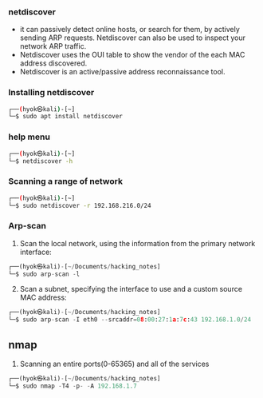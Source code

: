 ### netdiscover
- it can passively detect online hosts, or search for them, by actively sending ARP requests. Netdiscover can also be used to inspect your network ARP traffic. 
- Netdiscover uses the OUI table to show the vendor of the each MAC address discovered. 
- Netdiscover is an active/passive address reconnaissance tool. 

### Installing netdiscover
```bash
┌──(hyok㉿kali)-[~]
└─$ sudo apt install netdiscover
```

### help menu
```bash
┌──(hyok㉿kali)-[~]
└─$ netdiscover -h
```

### Scanning a range of network
```bash
┌──(hyok㉿kali)-[~]
└─$ sudo netdiscover -r 192.168.216.0/24
```

### Arp-scan 
1. Scan the local network, using the information from the primary network interface:
```python
┌──(hyok㉿kali)-[~/Documents/hacking_notes]
└─$ sudo arp-scan -l
```

2. Scan a subnet, specifying the interface to use and a custom source MAC address:
```python
┌──(hyok㉿kali)-[~/Documents/hacking_notes]
└─$ sudo arp-scan -I eth0 --srcaddr=08:00:27:1a:7c:43 192.168.1.0/24
```

## nmap
1. Scanning an entire ports(0-65365) and all of the services
```python
┌──(hyok㉿kali)-[~/Documents/hacking_notes]
└─$ sudo nmap -T4 -p- -A 192.168.1.7
```
